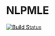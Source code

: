 # NLPMLE

[![Build Status](https://github.com/nrummel/NLPMLE.jl/actions/workflows/CI.yml/badge.svg?branch=main)](https://github.com/nrummel/NLPMLE.jl/actions/workflows/CI.yml?query=branch%3Amain)
